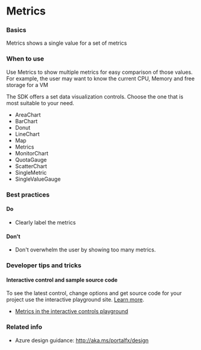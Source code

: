 ﻿# Metrics

 
<a name="basics"></a>
### Basics
Metrics shows a single value for a set of metrics


<!-- TODO get an IMAGE to embed here -->

<!-- TODO get an SAMPLE CODE to embed here -->

 
<a name="when-to-use"></a>
### When to use
Use Metrics to show multiple metrics for easy comparison of those values.  For example, the user may want to know the current CPU, Memory and free storage for a VM

The SDK offers a set data visualization controls.  Choose the one that is most suitable to your need.
* AreaChart
* BarChart
* Donut
* LineChart
* Map
* Metrics
* MonitorChart
* QuotaGauge
* ScatterChart
* SingleMetric
* SingleValueGauge




 
<a name="best-practices"></a>
### Best practices


<a name="best-practices-do"></a>
#### Do

* Clearly label the metrics

<a name="best-practices-don-t"></a>
#### Don&#39;t

* Don't overwhelm the user by showing too many metrics.



 
<a name="developer-tips-and-tricks"></a>
### Developer tips and tricks



<a name="developer-tips-and-tricks-interactive-control-and-sample-source-code"></a>
#### Interactive control and sample source code
To see the latest control, change options and get source code for your project use the interactive playground site.  [Learn more](./top-extensions-controls-playground.md).

*  <a href="https://ms.portal.azure.com/?Microsoft_Azure_Playground=true#blade/Microsoft_Azure_Playground/ControlsIndexBlade/Metrics_create_Playground" target="_blank">Metrics in the interactive controls playground</a>

 

 
<a name="related-info"></a>
### Related info

* Azure design guidance:  http://aka.ms/portalfx/design


